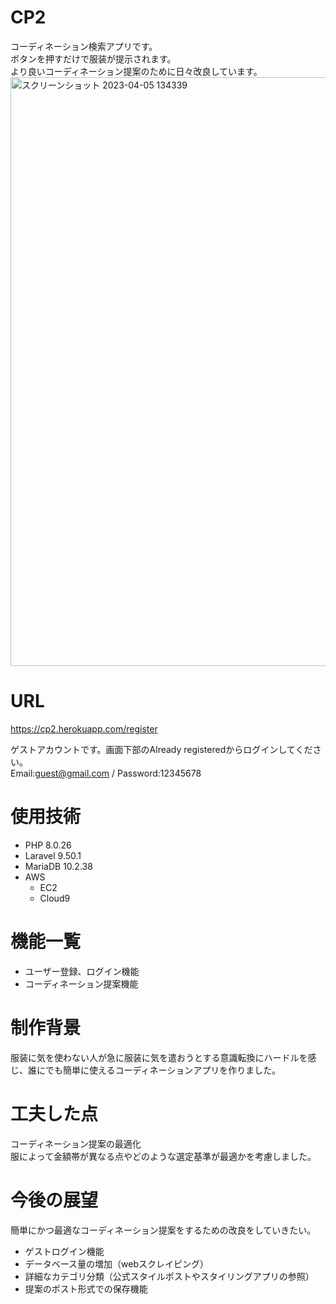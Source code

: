 # CP2
 コーディネーション検索アプリです。<br >
 ボタンを押すだけで服装が提示されます。 <br >
 より良いコーディネーション提案のために日々改良しています。
<img width="942" alt="スクリーンショット 2023-04-05 134339" src="https://user-images.githubusercontent.com/121270820/229984318-f0186874-165b-4d31-9008-a275aee2aac8.png">

# URL 
 https://cp2.herokuapp.com/register <br>
 
ゲストアカウントです。画面下部のAlready registeredからログインしてください。<br>
 Email:guest@gmail.com / Password:12345678 <br >


# 使用技術
- PHP 8.0.26
- Laravel 9.50.1
- MariaDB 10.2.38
- AWS
  - EC2
  - Cloud9

# 機能一覧
- ユーザー登録、ログイン機能
- コーディネーション提案機能

# 制作背景
服装に気を使わない人が急に服装に気を遣おうとする意識転換にハードルを感じ、誰にでも簡単に使えるコーディネーションアプリを作りました。

# 工夫した点
コーディネーション提案の最適化 <br >
服によって金額帯が異なる点やどのような選定基準が最適かを考慮しました。

# 今後の展望
簡単にかつ最適なコーディネーション提案をするための改良をしていきたい。<br>
- ゲストログイン機能
- データベース量の増加（webスクレイピング）
- 詳細なカテゴリ分類（公式スタイルポストやスタイリングアプリの参照）
- 提案のポスト形式での保存機能